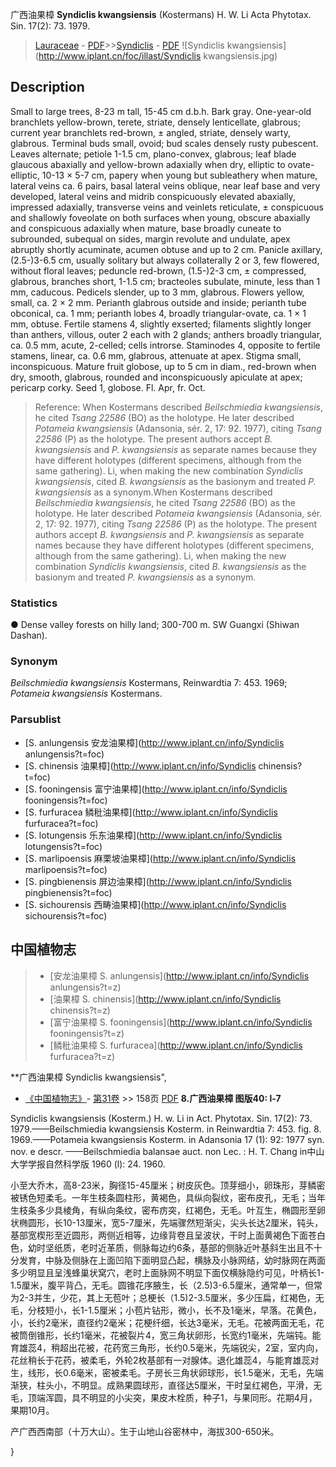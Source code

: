 广西油果樟 **Syndiclis kwangsiensis** (Kostermans) H. W. Li Acta Phytotax. Sin. 17(2): 73. 1979.

> [Lauraceae](http://www.iplant.cn/info/Lauraceae?t=foc) - [PDF](http://www.iplant.cn/foc/pdf/Lauraceae.pdf)>>[Syndiclis](http://www.iplant.cn/info/Syndiclis?t=foc) - [PDF](http://www.iplant.cn/foc/pdf/Syndiclis.pdf)
![Syndiclis kwangsiensis](http://www.iplant.cn/foc/illast/Syndiclis kwangsiensis.jpg)

## Description

Small to large trees, 8-23 m tall, 15-45 cm d.b.h. Bark gray. One-year-old branchlets yellow-brown, terete, striate, densely lenticellate, glabrous; current year branchlets red-brown, ± angled, striate, densely warty, glabrous. Terminal buds small, ovoid; bud scales densely rusty pubescent. Leaves alternate; petiole 1-1.5 cm, plano-convex, glabrous; leaf blade glaucous abaxially and yellow-brown adaxially when dry, elliptic to ovate-elliptic, 10-13 × 5-7 cm, papery when young but subleathery when mature, lateral veins ca. 6 pairs, basal lateral veins oblique, near leaf base and very developed, lateral veins and midrib conspicuously elevated abaxially, impressed adaxially, transverse veins and veinlets reticulate, ± conspicuous and shallowly foveolate on both surfaces when young, obscure abaxially and conspicuous adaxially when mature, base broadly cuneate to subrounded, subequal on sides, margin revolute and undulate, apex abruptly shortly acuminate, acumen obtuse and up to 2 cm. Panicle axillary, (2.5-)3-6.5 cm, usually solitary but always collaterally 2 or 3, few flowered, without floral leaves; peduncle red-brown, (1.5-)2-3 cm, ± compressed, glabrous, branches short, 1-1.5 cm; bracteoles subulate, minute, less than 1 mm, caducous. Pedicels slender, up to 3 mm, glabrous. Flowers yellow, small, ca. 2 × 2 mm. Perianth glabrous outside and inside; perianth tube obconical, ca. 1 mm; perianth lobes 4, broadly triangular-ovate, ca. 1 × 1 mm, obtuse. Fertile stamens 4, slightly exserted; filaments slightly longer than anthers, villous, outer 2 each with 2 glands; anthers broadly triangular, ca. 0.5 mm, acute, 2-celled; cells introrse. Staminodes 4, opposite to fertile stamens, linear, ca. 0.6 mm, glabrous, attenuate at apex. Stigma small, inconspicuous. Mature fruit globose, up to 5 cm in diam., red-brown when dry, smooth, glabrous, rounded and inconspicuously apiculate at apex; pericarp corky. Seed 1, globose. Fl. Apr, fr. Oct.


> Reference: 
> When Kostermans described *Beilschmiedia kwangsiensis*, he cited *Tsang 22586* (BO) as the holotype. He later described *Potameia kwangsiensis* (Adansonia, sér. 2, 17: 92. 1977), citing *Tsang 22586* (P) as the holotype. The present authors accept *B. kwangsiensis* and *P. kwangsiensis* as separate names because they have different holotypes (different specimens, although from the same gathering). Li, when making the new combination *Syndiclis kwangsiensis*, cited *B. kwangsiensis* as the basionym and treated *P. kwangsiensis* as a synonym.When Kostermans described *Beilschmiedia kwangsiensis*, he cited *Tsang 22586* (BO) as the holotype. He later described *Potameia kwangsiensis* (Adansonia, sér. 2, 17: 92. 1977), citing *Tsang 22586* (P) as the holotype. The present authors accept *B. kwangsiensis* and *P. kwangsiensis* as separate names because they have different holotypes (different specimens, although from the same gathering). Li, when making the new combination *Syndiclis kwangsiensis*, cited *B. kwangsiensis* as the basionym and treated *P. kwangsiensis* as a synonym.

### Statistics
● Dense valley forests on hilly land; 300-700 m. SW Guangxi (Shiwan Dashan).

### Synonym
*Beilschmiedia kwangsiensis* Kostermans, Reinwardtia 7: 453. 1969; *Potameia kwangsiensis* Kostermans.

### Parsublist

* [S.  anlungensis  安龙油果樟](http://www.iplant.cn/info/Syndiclis anlungensis?t=foc)
* [S.  chinensis  油果樟](http://www.iplant.cn/info/Syndiclis chinensis?t=foc)
* [S.  fooningensis  富宁油果樟](http://www.iplant.cn/info/Syndiclis fooningensis?t=foc)
* [S.  furfuracea  鳞秕油果樟](http://www.iplant.cn/info/Syndiclis furfuracea?t=foc)
* [S.  lotungensis  乐东油果樟](http://www.iplant.cn/info/Syndiclis lotungensis?t=foc)
* [S.  marlipoensis  麻栗坡油果樟](http://www.iplant.cn/info/Syndiclis marlipoensis?t=foc)
* [S.  pingbienensis  屏边油果樟](http://www.iplant.cn/info/Syndiclis pingbienensis?t=foc)
* [S.  sichourensis  西畴油果樟](http://www.iplant.cn/info/Syndiclis sichourensis?t=foc)


## 中国植物志

> * [安龙油果樟  S.  anlungensis](http://www.iplant.cn/info/Syndiclis anlungensis?t=z)
> * [油果樟  S.  chinensis](http://www.iplant.cn/info/Syndiclis chinensis?t=z)
> * [富宁油果樟  S.  fooningensis](http://www.iplant.cn/info/Syndiclis fooningensis?t=z)
> * [鳞秕油果樟  S.  furfuracea](http://www.iplant.cn/info/Syndiclis furfuracea?t=z)


**广西油果樟 Syndiclis kwangsiensis",


* [《中国植物志》](http://www.iplant.cn/frps)- [第31卷](http://www.iplant.cn/frps/vol/31) >> 158页 [PDF](http://www.iplant.cn/frps/pdf/31/158.PDF)
**8.广西油果樟 图版40: l-7**

Syndiclis kwangsiensis (Kosterm.) H. w. Li in Act. Phytotax. Sin. 17(2): 73. 1979.——Beilschmiedia kwangsiensis Kosterm. in Reinwardtia 7: 453. fig. 8. 1969.——Potameia kwangsiensis Kosterm. in Adansonia 17 (1): 92: 1977 syn. nov. e descr. ——Beilschmiedia balansae auct. non Lec. : H. T. Chang in中山大学学报自然科学版 1960 (l): 24. 1960.

小至大乔木，高8-23米，胸径15-45厘米；树皮灰色。顶芽细小，卵珠形，芽鳞密被锈色短柔毛。一年生枝条圆柱形，黄褐色，具纵向裂纹，密布皮孔，无毛；当年生枝条多少具棱角，有纵向条纹，密布疠突，红褐色，无毛。叶互生，椭圆形至卵状椭圆形，长10-13厘米，宽5-7厘米，先端骤然短渐尖，尖头长达2厘米，钝头，基部宽楔形至近圆形，两侧近相等，边缘背卷且呈波状，干时上面黄褐色下面苍白色，幼时坚纸质，老时近革质，侧脉每边约6条，基部的侧脉近叶基斜生出且不十分发育，中脉及侧脉在上面凹陷下面明显凸起，横脉及小脉网结，幼时脉网在两面多少明显且呈浅蜂巢状窝穴，老时上面脉网不明显下面仅横脉隐约可见，叶柄长1-1.5厘米，腹平背凸，无毛。圆锥花序腋生，长（2.5)3-6.5厘米，通常单一，但常为2-3并生，少花，其上无苞叶；总梗长（1.5)2-3.5厘米，多少压扁，红褐色，无毛，分枝短小，长1-1.5厘米；小苞片钻形，微小，长不及1毫米，早落。花黄色，小，长约2毫米，直径约2毫米；花梗纤细，长达3毫米，无毛。花被两面无毛，花被筒倒锥形，长约1毫米，花被裂片4，宽三角状卵形，长宽约1毫米，先端钝。能育雄蕊4，稍超出花被，花药宽三角形，长约0.5毫米，先端锐尖，2室，室内向，花丝稍长于花药，被柔毛，外轮2枚基部有一对腺体。退化雄蕊4，与能育雄蕊对生，线形，长0.6毫米，密被柔毛。子房长三角状卵球形，长1.5毫米，无毛，先端渐狭，柱头小，不明显。成熟果圆球形，直径达5厘米，干时呈红褐色，平滑，无毛，顶端浑圆，具不明显的小尖突，果皮木栓质，种子1，与果同形。花期4月，果期10月。

产广西西南部（十万大山）。生于山地山谷密林中，海拔300-650米。

}
